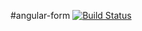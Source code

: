 #angular-form [![Build Status](https://travis-ci.org/n-iq/angular-form.svg?branch=develop)](https://travis-ci.org/n-iq/angular-form)
